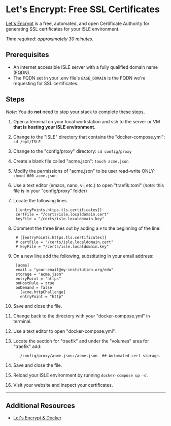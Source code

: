 <!--- PAGE_TITLE --->

# Let's Encrypt: Free SSL Certificates

[Let's Encrypt](https://letsencrypt.org/) is a free, automated, and open Certificate Authority for generating SSL certificates for your ISLE environment.

_Time required: approximately 30 minutes._


## Prerequisites
 - An internet accessible ISLE server with a fully qualified domain name (FQDN).
 - The FQDN set in your .env file's `BASE_DOMAIN` is the FQDN we're requesting for SSL certificates.


## Steps

_Note:_ You do **not** need to stop your stack to complete these steps.

1. Open a terminal on your local workstation and ssh to the server or VM **that is hosting your ISLE environment**.
2. Change to the "ISLE" directory that contains the "docker-compose.yml": `cd /opt/ISLE`
3. Change to the "config/proxy" directory: `cd config/proxy`
4. Create a blank file called "acme.json": `touch acme.json`
5. Modify the permissions of "acme.json" to be user read-write ONLY: `chmod 600 acme.json`
6. Use a text editor (emacs, nano, vi, etc.) to open "traefik.toml" (_note:_ this file is in your "config/proxy" folder)
7. Locate the following lines

        [[entryPoints.https.tls.certificates]]  
        certFile = "/certs/isle.localdomain.cert"  
        keyFile = "/certs/isle.localdomain.key"  

8. Comment the three lines out by adding a `#` to the beginning of the line:

        # [[entryPoints.https.tls.certificates]]  
        # certFile = "/certs/isle.localdomain.cert"  
        # keyFile = "/certs/isle.localdomain.key"  

9. On a new line add the following, substituting in your email address:

        [acme]  
        email = "your-email@my-institution.org/edu"  
        storage = "acme.json"  
        entryPoint = "https"  
        onHostRule = true  
        onDemand = false  
          [acme.httpChallenge]  
          entryPoint = "http"  

10. Save and close the file.

11. Change back to the directory with your "docker-compose.yml" in terminal.

12. Use a text editor to open "docker-compose.yml".

13. Locate the section for "traefik" and under the "volumes" area for "traefik" add:

        - ./config/proxy/acme.json:/acme.json  ## Automated cert storage.

14. Save and close the file.

15. Reload your ISLE environment by running `docker-compose up -d`.

16. Visit your website and inspect your certificates.

---

## Additional Resources

* [Let's Encrypt & Docker](https://docs.traefik.io/user-guide/docker-and-lets-encrypt/)

